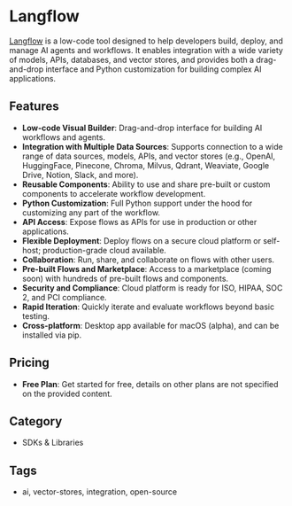 # Langflow

[Langflow](https://langflow.org/) is a low-code tool designed to help developers build, deploy, and manage AI agents and workflows. It enables integration with a wide variety of models, APIs, databases, and vector stores, and provides both a drag-and-drop interface and Python customization for building complex AI applications.

## Features
- **Low-code Visual Builder**: Drag-and-drop interface for building AI workflows and agents.
- **Integration with Multiple Data Sources**: Supports connection to a wide range of data sources, models, APIs, and vector stores (e.g., OpenAI, HuggingFace, Pinecone, Chroma, Milvus, Qdrant, Weaviate, Google Drive, Notion, Slack, and more).
- **Reusable Components**: Ability to use and share pre-built or custom components to accelerate workflow development.
- **Python Customization**: Full Python support under the hood for customizing any part of the workflow.
- **API Access**: Expose flows as APIs for use in production or other applications.
- **Flexible Deployment**: Deploy flows on a secure cloud platform or self-host; production-grade cloud available.
- **Collaboration**: Run, share, and collaborate on flows with other users.
- **Pre-built Flows and Marketplace**: Access to a marketplace (coming soon) with hundreds of pre-built flows and components.
- **Security and Compliance**: Cloud platform is ready for ISO, HIPAA, SOC 2, and PCI compliance.
- **Rapid Iteration**: Quickly iterate and evaluate workflows beyond basic testing.
- **Cross-platform**: Desktop app available for macOS (alpha), and can be installed via pip.

## Pricing
- **Free Plan**: Get started for free, details on other plans are not specified on the provided content.

## Category
- SDKs & Libraries

## Tags
- ai, vector-stores, integration, open-source